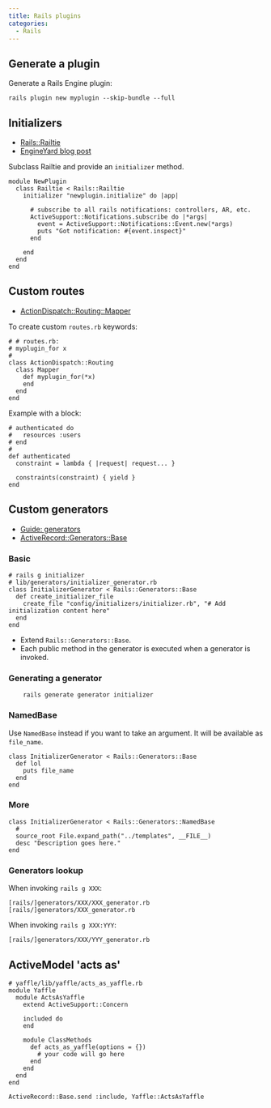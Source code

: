 ```yaml
---
title: Rails plugins
categories:
  - Rails
---
```


## Generate a plugin

Generate a Rails Engine plugin:

    rails plugin new myplugin --skip-bundle --full

## Initializers

- [Rails::Railtie](http://edgeapi.rubyonrails.org/classes/Rails/Railtie.html)
- [EngineYard blog
  post](http://www.engineyard.com/blog/2010/extending-rails-3-with-railties/)

Subclass Railtie and provide an `initializer` method.

    module NewPlugin
      class Railtie < Rails::Railtie
        initializer "newplugin.initialize" do |app|

          # subscribe to all rails notifications: controllers, AR, etc.
          ActiveSupport::Notifications.subscribe do |*args|
            event = ActiveSupport::Notifications::Event.new(*args)
            puts "Got notification: #{event.inspect}"
          end

        end
      end
    end

## Custom routes

- [ActionDispatch::Routing::Mapper](http://api.rubyonrails.org/classes/ActionDispatch/Routing/Mapper.html)

To create custom `routes.rb` keywords:

    # # routes.rb:
    # myplugin_for x
    #
    class ActionDispatch::Routing
      class Mapper
        def myplugin_for(*x)
        end
      end
    end

Example with a block:

    # authenticated do
    #   resources :users
    # end
    #
    def authenticated
      constraint = lambda { |request| request... }

      constraints(constraint) { yield }
    end

## Custom generators

- [Guide: generators](http://guides.rubyonrails.org/generators.html)
- [ActiveRecord::Generators::Base](http://api.rubyonrails.org/classes/ActiveRecord/Generators/Base.html)

### Basic

    # rails g initializer
    # lib/generators/initializer_generator.rb
    class InitializerGenerator < Rails::Generators::Base
      def create_initializer_file
        create_file "config/initializers/initializer.rb", "# Add initialization content here"
      end
    end

- Extend `Rails::Generators::Base`.
- Each public method in the generator is executed when a generator is invoked.

### Generating a generator

```
    rails generate generator initializer
```

### NamedBase

Use `NamedBase` instead if you want to take an argument. It will be available as
`file_name`.

    class InitializerGenerator < Rails::Generators::Base
      def lol
        puts file_name
      end
    end

### More

    class InitializerGenerator < Rails::Generators::NamedBase
      #
      source_root File.expand_path("../templates", __FILE__)
      desc "Description goes here."
    end

### Generators lookup

When invoking `rails g XXX`:

    [rails/]generators/XXX/XXX_generator.rb
    [rails/]generators/XXX_generator.rb

When invoking `rails g XXX:YYY`:

    [rails/]generators/XXX/YYY_generator.rb

## ActiveModel 'acts as'

    # yaffle/lib/yaffle/acts_as_yaffle.rb
    module Yaffle
      module ActsAsYaffle
        extend ActiveSupport::Concern

        included do
        end

        module ClassMethods
          def acts_as_yaffle(options = {})
            # your code will go here
          end
        end
      end
    end

    ActiveRecord::Base.send :include, Yaffle::ActsAsYaffle
